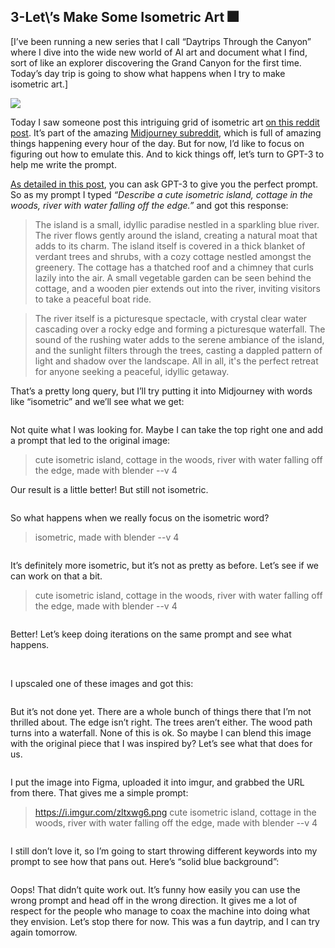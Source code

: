 ## 3-Let\’s Make Some Isometric Art 🎆

[I’ve been running a new series that I call “Daytrips Through the Canyon” where I dive into the wide new world of AI art and document what I find, sort of like an explorer discovering the Grand Canyon for the first time. Today’s day trip is going to show what happens when I try to make isometric art.]

![][image-1]

Today I saw someone post this intriguing grid of isometric art [on this reddit post][1]. It’s part of the amazing [Midjourney subreddit][2], which is full of amazing things happening every hour of the day. But for now, I’d like to focus on figuring out how to emulate this. And to kick things off, let’s turn to GPT-3 to help me write the prompt.

[As detailed in this post][3], you can ask GPT-3 to give you the perfect prompt. So as my prompt I typed *“Describe a cute isometric island, cottage in the woods, river with water falling off the edge.”* and got this response:

> The island is a small, idyllic paradise nestled in a sparkling blue river. The river flows gently around the island, creating a natural moat that adds to its charm. The island itself is covered in a thick blanket of verdant trees and shrubs, with a cozy cottage nestled amongst the greenery. The cottage has a thatched roof and a chimney that curls lazily into the air. A small vegetable garden can be seen behind the cottage, and a wooden pier extends out into the river, inviting visitors to take a peaceful boat ride.

> The river itself is a picturesque spectacle, with crystal clear water cascading over a rocky edge and forming a picturesque waterfall. The sound of the rushing water adds to the serene ambiance of the island, and the sunlight filters through the trees, casting a dappled pattern of light and shadow over the landscape. All in all, it's the perfect retreat for anyone seeking a peaceful, idyllic getaway.

That’s a pretty long query, but I’ll try putting it into Midjourney with words like “isometric” and we’ll see what we get:

![]()

Not quite what I was looking for. Maybe I can take the top right one and add a prompt that led to the original image:

> cute isometric island, cottage in the woods, river with water falling off the edge, made with blender --v 4

Our result is a little better! But still not isometric. 

![]()

So what happens when we really focus on the isometric word?

> isometric, made with blender --v 4

![]()

It’s definitely more isometric, but it’s not as pretty as before. Let’s see if we can work on that a bit. 

> cute isometric island, cottage in the woods, river with water falling off the edge, made with blender --v 4

![]()

Better! Let’s keep doing iterations on the same prompt and see what happens.

![]() ![]()![]()![]()

I upscaled one of these images and got this:

![]()

But it’s not done yet. There are a whole bunch of things there that I’m not thrilled about. The edge isn’t right. The trees aren’t either. The wood path turns into a waterfall. None of this is ok. So maybe I can blend this image with the original piece that I was inspired by? Let’s see what that does for us.

![]()

I put the image into Figma, uploaded it into imgur, and grabbed the URL from there. That gives me a simple prompt:

> https://i.imgur.com/zltxwg6.png cute isometric island, cottage in the woods, river with water falling off the edge, made with blender --v 4

![]()

I still don’t love it, so I’m going to start throwing different keywords into my prompt to see how that pans out. Here’s “solid blue background”:

![]()

Oops! That didn’t quite work out. It’s funny how easily you can use the wrong prompt and head off in the wrong direction. It gives me a lot of respect for the people who manage to coax the machine into doing what they envision. Let’s stop there for now. This was a fun daytrip, and I can try again tomorrow.






[1]:	https://www.reddit.com/r/midjourney/comments/yoobjj/super_cool_things_to_try_in_v4_incl_prompts/
[2]:	https://www.reddit.com/r/midjourney/
[3]:	https://www.reddit.com/r/midjourney/comments/ze8qku/i_had_chatgpt_generate_a_prompt_for_a_wheat_field/

[image-1]:	https://preview.redd.it/9qfvizj5oiy91.jpg?width=1400&format=pjpg&auto=webp&s=33f51cdb939e441df9b68b80dbf39369560565fc
